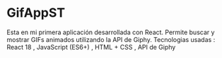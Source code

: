 # GifAppST
Esta en mi primera aplicación desarrollada con React. Permite buscar y mostrar GIFs animados utilizando la API de Giphy.
Tecnologias usadas : React 18 , JavaScript (ES6+) , HTML + CSS  , API de Giphy
